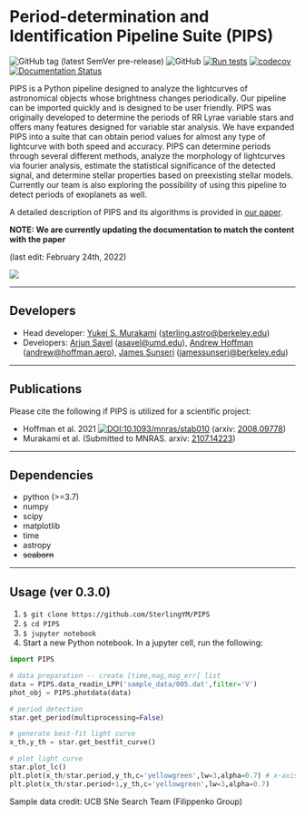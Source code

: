 # Period-determination and Identification Pipeline Suite (PIPS)

![GitHub tag (latest SemVer pre-release)](https://img.shields.io/github/v/tag/SterlingYM/PIPS?include_prereleases)
![GitHub](https://img.shields.io/github/license/SterlingYM/PIPS)
[![Run tests](https://github.com/SterlingYM/astroPIPS/actions/workflows/run_tests.yml/badge.svg?branch=master)](https://github.com/SterlingYM/astroPIPS/actions/workflows/run_tests.yml)
[![codecov](https://codecov.io/gh/SterlingYM/PIPS/branch/master/graph/badge.svg?token=R1W2S30XV2)](https://codecov.io/gh/SterlingYM/PIPS)
[![Documentation Status](https://readthedocs.org/projects/pips/badge/?version=latest)](https://pips.readthedocs.io/en/latest/?badge=latest)

PIPS is a Python pipeline designed to analyze the lightcurves of astronomical objects whose brightness changes periodically. Our pipeline can be imported quickly and is designed to be user friendly. PIPS was originally developed to determine the periods of RR Lyrae variable stars and offers many features designed for variable star analysis. We have expanded PIPS into a suite that can obtain period values for almost any type of lightcurve with both speed and accuracy. PIPS can determine periods through several different methods, analyze the morphology of lightcurves via fourier analysis, estimate the statistical significance of the detected signal, and determine stellar properties based on preexisting stellar models. Currently our team is also exploring the possibility of using this pipeline to detect periods of exoplanets as well.

A detailed description of PIPS and its algorithms is provided in [our paper](https://arxiv.org/abs/2107.14223).

__NOTE: We are currently updating the documentation to match the content with the paper__

(last edit: February 24th, 2022) 

![](sample_lightcurve.png)

--------------------------
## Developers

* Head developer: [Yukei S. Murakami](https://www.fromthecalmsea.com) (sterling.astro@berkeley.edu)
* Developers: [Arjun Savel](https://www.arjunsavel.com) (asavel@umd.edu), [Andrew Hoffman]() (andrew@hoffman.aero), [James Sunseri](https://sites.google.com/view/jamessunseri/home) (jamessunseri@berkeley.edu)

--------------------------
## Publications
Please cite the following if PIPS is utilized for a scientific project:
* Hoffman et al. 2021 [![DOI:10.1093/mnras/stab010](https://zenodo.org/badge/DOI/10.1093/mnras/stab010.svg)](https://doi.org/10.1093/mnras/stab010) (arxiv: [2008.09778](https://arxiv.org/abs/2008.09778))
* Murakami et al. (Submitted to MNRAS. arxiv: [2107.14223](https://arxiv.org/abs/2107.14223))


--------------------------
## Dependencies
* python (>=3.7)
* numpy
* scipy
* matplotlib
* time
* astropy
* ~~seaborn~~


--------------------------
## Usage (ver 0.3.0)

1. ```$ git clone https://github.com/SterlingYM/PIPS```
2. ```$ cd PIPS```
4. ```$ jupyter notebook```
5. Start a new Python notebook. In a jupyter cell, run the following:
```python
import PIPS

# data preparation -- create [time,mag,mag_err] list
data = PIPS.data_readin_LPP('sample_data/005.dat',filter='V')
phot_obj = PIPS.photdata(data)

# period detection
star.get_period(multiprocessing=False)

# generate best-fit light curve
x_th,y_th = star.get_bestfit_curve()

# plot light curve
star.plot_lc()
plt.plot(x_th/star.period,y_th,c='yellowgreen',lw=3,alpha=0.7) # x-axis normalized to unitless phase
plt.plot(x_th/star.period+1,y_th,c='yellowgreen',lw=3,alpha=0.7)
```

Sample data credit: UCB SNe Search Team (Filippenko Group)

